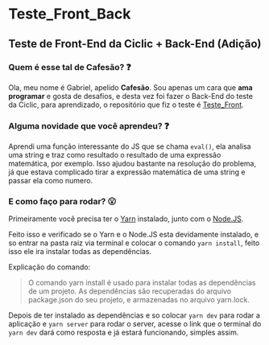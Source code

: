 # Teste_Front_Back
## Teste de Front-End da Ciclic + Back-End (Adição)

### Quem é esse tal de Cafesão? :question:

Ola, meu nome é Gabriel, apelido **Cafesão**.
Sou apenas um cara que **ama programar** e gosta de desafios, e desta vez foi fazer o Back-End do teste da Ciclic, para aprendizado, o repositório que fiz o teste é [Teste_Front](https://github.com/cafesao/Teste_Front).

### Alguma novidade que você aprendeu? :question:

Aprendi uma função interessante do JS que se chama `eval()`, ela analisa uma string e traz como resultado o resultado de uma expressão matemática, por exemplo.
Isso ajudou bastante na resolução do problema, já que estava complicado tirar a expressão matemática de uma string e passar ela como numero.

### E como faço para rodar? :open_mouth:

Primeiramente você precisa ter o [Yarn](https://yarnpkg.com/pt-BR/) instalado, junto com o [Node.JS](https://nodejs.org/pt-br/).

Feito isso e verificado se o Yarn e o Node.JS esta devidamente instalado, e so entrar na pasta raiz via terminal e colocar o comando `yarn install`, feito isso ele ira instalar todas as dependências.

Explicação do comando:

>O comando yarn install é usado para instalar todas as dependências de um projeto. As dependências são recuperadas do arquivo package.json do seu projeto, e armazenadas no arquivo yarn.lock.

Depois de ter instalado as dependências e so colocar `yarn dev` para rodar a aplicação e `yarn server` para rodar o server, acesse o link que o terminal do `yarn dev` dará como resposta e já estará funcionando, simples assim.
